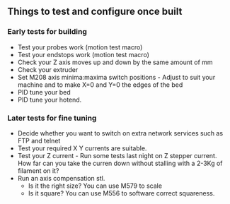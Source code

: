 ## Things to test and configure once built


### Early tests for building

* Test your probes work (motion test macro)
* Test your endstops work (motion test macro)
* Check your Z axis moves up and down by the same amount of mm
* Check your extruder
* Set M208 axis minima:maxima switch positions - Adjust to suit your machine and to make X=0 and Y=0 the edges of the bed
* PID tune your bed
* PID tune your hotend.

### Later tests for fine tuning

*  Decide whether you want to switch on extra network services such as FTP and telnet
* Test your required X Y currents are suitable.
* Test your Z current - Run some tests last night on Z stepper current. How far can you take the curren down without stalling with a 2-3Kg of filament on it?
* Run an axis compensation stl.
  * Is it the right size? You can use M579 to scale
  * Is it square? You can use M556 to software correct squareness.
